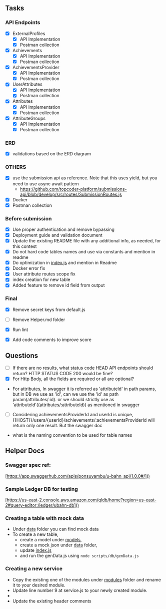 ## Tasks
### API Endpoints
- [X] ExternalProfiles
    - [X] API Implementation
    - [X] Postman collection
- [X] Achievements
    - [X] API Implementation
    - [X] Postman collection
- [X] AchievementsProvider
    - [X] API Implementation
    - [X] Postman collection
- [X] UserAttributes
    - [X] API Implementation
    - [X] Postman collection
- [X] Attributes
    - [X] API Implementation
    - [X] Postman collection
- [X] AttributeGroups
    - [X] API Implementation
    - [X] Postman collection

### ERD
- [X] validations based on the ERD diagram

### OTHERS
- [X] use the submission api as reference. Note that this uses yield, 
but you need to use async await pattern
    - https://github.com/topcoder-platform/submissions-api/blob/develop/src/routes/SubmissionRoutes.js
- [X] Docker
- [X] Postman collection

### Before submission
- [X] Use proper authentication and remove bypassing
- [X] Deployment guide and validation document
- [X] Update the existing README file with any additional info, as needed, for this contest
- [X] Do not hard code tables names and use via constants and mention in readme
- [X] Do optimization in [index.js](src/models/index.js) and mention in Readme
- [X] Docker error fix
- [X] User attribute routes scope fix
- [X] index creation for new table
- [X] Added feature to remove id field from output

### Final 
- [X] Remove secret keys from default.js
- [ ] Remove Helper.md folder
- [X] Run lint
- [X] Add code comments to improve score




## Questions
- [ ] If there are no results, what status code HEAD API endpoints should return? 
HTTP STATUS CODE 200 would be fine?
- [X] For Http Body, all the fields are required or all are optional?
- For attributes, In swagger it is referred as 'attributeId' in path params, but in DB we use
as 'id', can we use the 'id' as path param(attributes/:id). or we should strictly use as 'attributeId'((attributes/:attributeId))
as mentioned in swagger
- [ ] Considering achievementsProviderId and userId is unique, 
{{HOST}}/users/{userId}/achievements/:achievementsProviderId will return only one result. But the swagger doc
- what is the naming convention to be used for table names
## Helper Docs

### Swagger spec ref:
[https://app.swaggerhub.com/apis/ponsuyambu/u-bahn_api/1.0.0#/]()

### Sample Ledger DB for testing
[https://us-east-2.console.aws.amazon.com/qldb/home?region=us-east-2#query-editor:/ledger/ubahn-db]()

### Creating a table with mock data
* Under [data](scripts/db/data) folder you can find mock data
* To create a new table, 
    - create a model under [models](src/models), 
    - create a mock json under [data](scripts/db/data) folder, 
    - update [index.js](src/models/index.js) 
    - and run the genData.js using ```node scripts/db/genData.js```
### Creating a new service
- Copy the existing one of the modules under [modules](src/modules) folder
 and rename it to your desired module.
- Update line number 9 at service.js to your newly created module.
- 
- Update the existing header comments


